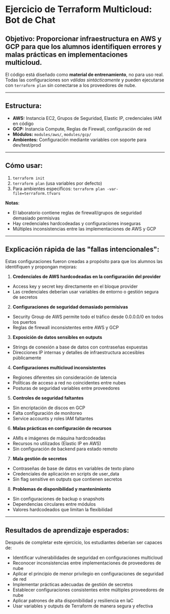 # Ejercicio de Terraform Multicloud: Bot de Chat

## Objetivo: Proporcionar infraestructura en AWS y GCP para que los alumnos identifiquen errores y malas prácticas en implementaciones multicloud.

El código está diseñado como **material de entrenamiento**, no para uso real.
Todas las configuraciones son *válidas sintácticamente* y pueden ejecutarse con `terraform plan`
sin conectarse a los proveedores de nube.

---

## Estructura:

- **AWS:** Instancia EC2, Grupos de Seguridad, Elastic IP, credenciales IAM en código
- **GCP:** Instancia Compute, Reglas de Firewall, configuración de red
- **Módulos:** `modules/aws/`, `modules/gcp/`
- **Ambientes:** Configuración mediante variables con soporte para dev/test/prod

---

## Cómo usar:

1. `terraform init`
2. `terraform plan` (usa variables por defecto)
3. Para ambientes específicos: `terraform plan -var-file=terraform.tfvars`

**Notas**:

- El laboratorio contiene reglas de firewall/grupos de seguridad demasiado permisivas
- Hay credenciales hardcodeadas y configuraciones inseguras
- Múltiples inconsistencias entre las implementaciones de AWS y GCP

---

## Explicación rápida de las "fallas intencionales":

Estas configuraciones fueron creadas a propósito para que los alumnos las identifiquen y propongan mejoras:

1. **Credenciales de AWS hardcodeadas en la configuración del provider**

- Access key y secret key directamente en el bloque provider
- Las credenciales deberían usar variables de entorno o gestión segura de secretos

2. **Configuraciones de seguridad demasiado permisivas**

- Security Group de AWS permite todo el tráfico desde 0.0.0.0/0 en todos los puertos
- Reglas de firewall inconsistentes entre AWS y GCP

3. **Exposición de datos sensibles en outputs**

- Strings de conexión a base de datos con contraseñas expuestas
- Direcciones IP internas y detalles de infraestructura accesibles públicamente

4. **Configuraciones multicloud inconsistentes**

- Regiones diferentes sin consideración de latencia
- Políticas de acceso a red no coincidentes entre nubes
- Posturas de seguridad variables entre proveedores

5. **Controles de seguridad faltantes**

- Sin encriptación de discos en GCP
- Falta configuración de monitoreo
- Service accounts y roles IAM faltantes

6. **Malas prácticas en configuración de recursos**

- AMIs e imágenes de máquina hardcodeadas
- Recursos no utilizados (Elastic IP en AWS)
- Sin configuración de backend para estado remoto

7. **Mala gestión de secretos**

- Contraseñas de base de datos en variables de texto plano
- Credenciales de aplicación en scripts de user_data
- Sin flag sensitive en outputs que contienen secretos

8. **Problemas de disponibilidad y mantenimiento**

- Sin configuraciones de backup o snapshots
- Dependencias circulares entre módulos
- Valores hardcodeados que limitan la flexibilidad

---

## Resultados de aprendizaje esperados:

Después de completar este ejercicio, los estudiantes deberían ser capaces de:

- Identificar vulnerabilidades de seguridad en configuraciones multicloud
- Reconocer inconsistencias entre implementaciones de proveedores de nube
- Aplicar el principio de menor privilegio en configuraciones de seguridad de red
- Implementar prácticas adecuadas de gestión de secretos
- Establecer configuraciones consistentes entre múltiples proveedores de nube
- Aplicar patrones de alta disponibilidad y resiliencia en IaC
- Usar variables y outputs de Terraform de manera segura y efectiva